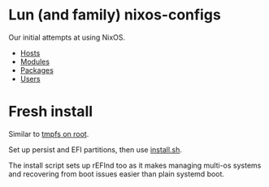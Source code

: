 # Lun (and family) nixos-configs

Our initial attempts at using NixOS.

- [Hosts](hosts/#readme)
- [Modules](modules/#readme)
- [Packages](packages/#readme)
- [Users](users/#readme)

# Fresh install

Similar to [tmpfs on root](https://elis.nu/blog/2020/05/nixos-tmpfs-as-root/).

Set up persist and EFI partitions, then use [install.sh](scripts/install/install.sh).

The install script sets up rEFInd too as it makes managing multi-os systems and recovering from boot issues easier than plain systemd boot.
